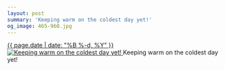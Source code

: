 ```yaml
---
layout: post
summary: 'Keeping warm on the coldest day yet!'
og_image: 465-960.jpg
---
```


<p>
 <time>
  <a href="/465">
   {{ page.date | date: "%B %-d, %Y" }}
  </a>
 </time>
 <a href="/465">
  <img alt="Keeping warm on the coldest day yet!" sizes="(min-width: 700px) 50vw, calc(100vw - 2rem)" src="{{ site.assets_url }}/465-480.jpg" srcset="{{ site.assets_url }}/465-960.jpg 960w, {{ site.assets_url }}/465-720.jpg 720w, {{ site.assets_url }}/465-480.jpg 480w, {{ site.assets_url }}/465-240.jpg 240w"/>
 </a>
 <span>
  Keeping warm on the coldest day yet!
 </span>
</p>
